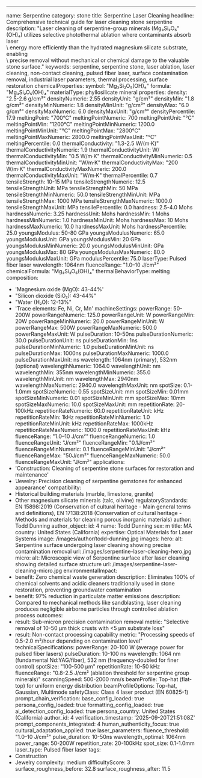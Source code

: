 ---
name: Serpentine
category: stone
title: Serpentine Laser Cleaning
headline: Comprehensive technical guide for laser cleaning stone serpentine
description: "Laser cleaning of serpentine-group minerals (Mg₃Si₂O₅"
  (OH)₄) utilizes selective photothermal ablation where contaminants absorb laser\
  \ energy more efficiently than the hydrated magnesium silicate substrate, enabling\
  \ precise removal without mechanical or chemical damage to the valuable stone surface."
keywords: serpentine, serpentine stone, laser ablation, laser cleaning, non-contact
  cleaning, pulsed fiber laser, surface contamination removal, industrial laser parameters,
  thermal processing, surface restoration
chemicalProperties:
  symbol: "Mg₃Si₂O₅(OH)₄"
  formula: "Mg₃Si₂O₅(OH)₄"
  materialType: phyllosilicate mineral
properties:
  density: "2.5-2.6 g/cm³"
  densityNumeric: 2.55
  densityUnit: "g/cm³"
  densityMin: "1.8 g/cm³"
  densityMinNumeric: 1.8
  densityMinUnit: "g/cm³"
  densityMax: "6.0 g/cm³"
  densityMaxNumeric: 6.0
  densityMaxUnit: "g/cm³"
  densityPercentile: 17.9
  meltingPoint: "700°C"
  meltingPointNumeric: 700
  meltingPointUnit: "°C"
  meltingPointMin: "1200°C"
  meltingPointMinNumeric: 1200.0
  meltingPointMinUnit: "°C"
  meltingPointMax: "2800°C"
  meltingPointMaxNumeric: 2800.0
  meltingPointMaxUnit: "°C"
  meltingPercentile: 0.0
  thermalConductivity: "1.3-2.5 W/(m·K)"
  thermalConductivityNumeric: 1.9
  thermalConductivityUnit: W/
  thermalConductivityMin: "0.5 W/m·K"
  thermalConductivityMinNumeric: 0.5
  thermalConductivityMinUnit: "W/m·K"
  thermalConductivityMax: "200 W/m·K"
  thermalConductivityMaxNumeric: 200.0
  thermalConductivityMaxUnit: "W/m·K"
  thermalPercentile: 0.7
  tensileStrength: 10-15 MPa
  tensileStrengthNumeric: 12.5
  tensileStrengthUnit: MPa
  tensileStrengthMin: 50 MPa
  tensileStrengthMinNumeric: 50.0
  tensileStrengthMinUnit: MPa
  tensileStrengthMax: 1000 MPa
  tensileStrengthMaxNumeric: 1000.0
  tensileStrengthMaxUnit: MPa
  tensilePercentile: 0.0
  hardness: 2.5-4.0 Mohs
  hardnessNumeric: 3.25
  hardnessUnit: Mohs
  hardnessMin: 1 Mohs
  hardnessMinNumeric: 1.0
  hardnessMinUnit: Mohs
  hardnessMax: 10 Mohs
  hardnessMaxNumeric: 10.0
  hardnessMaxUnit: Mohs
  hardnessPercentile: 25.0
  youngsModulus: 50-80 GPa
  youngsModulusNumeric: 65.0
  youngsModulusUnit: GPa
  youngsModulusMin: 20 GPa
  youngsModulusMinNumeric: 20.0
  youngsModulusMinUnit: GPa
  youngsModulusMax: 80 GPa
  youngsModulusMaxNumeric: 80.0
  youngsModulusMaxUnit: GPa
  modulusPercentile: 75.0
  laserType: Pulsed fiber laser
  wavelength: 1064nm
  fluenceRange: "1.0–10 J/cm²"
  chemicalFormula: "Mg₃Si₂O₅(OH)₄"
  thermalBehaviorType: melting
composition:
- 'Magnesium oxide (MgO): 43-44%'
- "Silicon dioxide (SiO₂): 43-44%"
- "Water (H₂O): 12-13%"
- 'Trace elements: Fe, Ni, Cr, Mn'
machineSettings:
  powerRange: 50-200W
  powerRangeNumeric: 125.0
  powerRangeUnit: W
  powerRangeMin: 20W
  powerRangeMinNumeric: 20.0
  powerRangeMinUnit: W
  powerRangeMax: 500W
  powerRangeMaxNumeric: 500.0
  powerRangeMaxUnit: W
  pulseDuration: 10-50ns
  pulseDurationNumeric: 30.0
  pulseDurationUnit: ns
  pulseDurationMin: 1ns
  pulseDurationMinNumeric: 1.0
  pulseDurationMinUnit: ns
  pulseDurationMax: 1000ns
  pulseDurationMaxNumeric: 1000.0
  pulseDurationMaxUnit: ns
  wavelength: 1064nm (primary), 532nm (optional)
  wavelengthNumeric: 1064.0
  wavelengthUnit: nm
  wavelengthMin: 355nm
  wavelengthMinNumeric: 355.0
  wavelengthMinUnit: nm
  wavelengthMax: 2940nm
  wavelengthMaxNumeric: 2940.0
  wavelengthMaxUnit: nm
  spotSize: 0.1-1.0mm
  spotSizeNumeric: 0.55
  spotSizeUnit: mm
  spotSizeMin: 0.01mm
  spotSizeMinNumeric: 0.01
  spotSizeMinUnit: mm
  spotSizeMax: 10mm
  spotSizeMaxNumeric: 10.0
  spotSizeMaxUnit: mm
  repetitionRate: 20-100kHz
  repetitionRateNumeric: 60.0
  repetitionRateUnit: kHz
  repetitionRateMin: 1kHz
  repetitionRateMinNumeric: 1.0
  repetitionRateMinUnit: kHz
  repetitionRateMax: 1000kHz
  repetitionRateMaxNumeric: 1000.0
  repetitionRateMaxUnit: kHz
  fluenceRange: "1.0–10 J/cm²"
  fluenceRangeNumeric: 1.0
  fluenceRangeUnit: "J/cm²"
  fluenceRangeMin: "0.1J/cm²"
  fluenceRangeMinNumeric: 0.1
  fluenceRangeMinUnit: "J/cm²"
  fluenceRangeMax: "50J/cm²"
  fluenceRangeMaxNumeric: 50.0
  fluenceRangeMaxUnit: "J/cm²"
applications:
- 'Construction: Cleaning of serpentine stone surfaces for restoration and maintenance'
- 'Jewelry: Precision cleaning of serpentine gemstones for enhanced appearance'
compatibility:
- Historical building materials (marble, limestone, granite)
- Other magnesium silicate minerals (talc, olivine)
regulatoryStandards: EN 15898:2019 (Conservation of cultural heritage - Main general
  terms and definitions), EN 17138:2018 (Conservation of cultural heritage - Methods
  and materials for cleaning porous inorganic materials)
author: Todd Dunning
author_object:
  id: 4
  name: Todd Dunning
  sex: m
  title: MA
  country: United States (California)
  expertise: Optical Materials for Laser Systems
  image: /images/author/todd-dunning.jpg
images:
  hero:
    alt: Serpentine surface undergoing laser cleaning showing precise contamination
      removal
    url: /images/serpentine-laser-cleaning-hero.jpg
  micro:
    alt: Microscopic view of Serpentine surface after laser cleaning showing detailed
      surface structure
    url: /images/serpentine-laser-cleaning-micro.jpg
environmentalImpact:
- benefit: Zero chemical waste generation
  description: Eliminates 100% of chemical solvents and acidic cleaners traditionally
    used in stone restoration, preventing groundwater contamination
- benefit: 97% reduction in particulate matter emissions
  description: Compared to mechanical methods like sandblasting, laser cleaning produces
    negligible airborne particles through controlled ablation process
outcomes:
- result: Sub-micron precision contamination removal
  metric: "Selective removal of 10-50 μm thick crusts with <5 μm substrate loss"
- result: Non-contact processing capability
  metric: "Processing speeds of 0.5-2.0 m²/hour depending on contamination level"
technicalSpecifications:
  powerRange: 20-100 W (average power for pulsed fiber lasers)
  pulseDuration: 10-100 ns
  wavelength: 1064 nm (fundamental Nd:YAG/fiber), 532 nm (frequency-doubled for finer
    control)
  spotSize: "100-500 μm"
  repetitionRate: 10-50 kHz
  fluenceRange: "0.8-2.5 J/cm² (ablation threshold for serpentine group minerals)"
  scanningSpeed: 500-2000 mm/s
  beamProfile: Top-hat (flat-top) for uniform energy distribution
  beamProfileOptions: Top-hat, Gaussian, Multimode
  safetyClass: Class 4 laser product (EN 60825-1)
prompt_chain_verification:
  base_config_loaded: true
  persona_config_loaded: true
  formatting_config_loaded: true
  ai_detection_config_loaded: true
  persona_country: United States (California)
  author_id: 4
  verification_timestamp: '2025-09-20T21:51:08Z'
  prompt_components_integrated: 4
  human_authenticity_focus: true
  cultural_adaptation_applied: true
laser_parameters:
  fluence_threshold: "1.0–10 J/cm²"
  pulse_duration: 10-50ns
  wavelength_optimal: 1064nm
  power_range: 50-200W
  repetition_rate: 20-100kHz
  spot_size: 0.1-1.0mm
  laser_type: Pulsed fiber laser
tags:
- Construction
- Jewelry
complexity: medium
difficultyScore: 3
surface_roughness_before: 32.8
surface_roughness_after: 11.5
